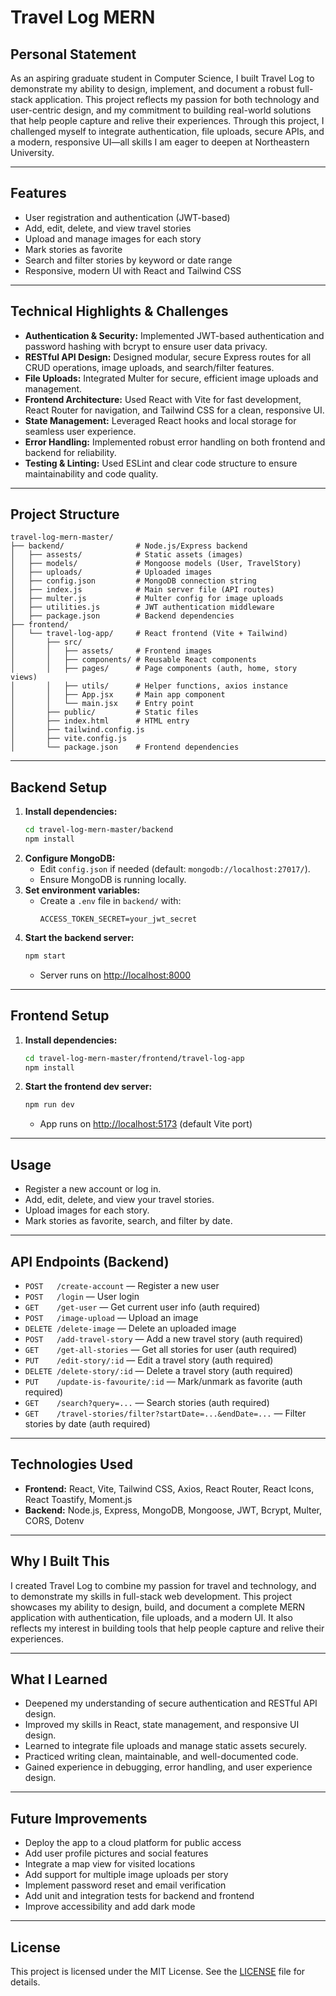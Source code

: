 # Travel Log MERN

## Personal Statement

As an aspiring graduate student in Computer Science, I built Travel Log to demonstrate my ability to design, implement, and document a robust full-stack application. This project reflects my passion for both technology and user-centric design, and my commitment to building real-world solutions that help people capture and relive their experiences. Through this project, I challenged myself to integrate authentication, file uploads, secure APIs, and a modern, responsive UI—all skills I am eager to deepen at Northeastern University.

---

## Features

- User registration and authentication (JWT-based)
- Add, edit, delete, and view travel stories
- Upload and manage images for each story
- Mark stories as favorite
- Search and filter stories by keyword or date range
- Responsive, modern UI with React and Tailwind CSS

---

## Technical Highlights & Challenges

- **Authentication & Security:** Implemented JWT-based authentication and password hashing with bcrypt to ensure user data privacy.
- **RESTful API Design:** Designed modular, secure Express routes for all CRUD operations, image uploads, and search/filter features.
- **File Uploads:** Integrated Multer for secure, efficient image uploads and management.
- **Frontend Architecture:** Used React with Vite for fast development, React Router for navigation, and Tailwind CSS for a clean, responsive UI.
- **State Management:** Leveraged React hooks and local storage for seamless user experience.
- **Error Handling:** Implemented robust error handling on both frontend and backend for reliability.
- **Testing & Linting:** Used ESLint and clear code structure to ensure maintainability and code quality.

---

## Project Structure

```
travel-log-mern-master/
├── backend/                # Node.js/Express backend
│   ├── assests/            # Static assets (images)
│   ├── models/             # Mongoose models (User, TravelStory)
│   ├── uploads/            # Uploaded images
│   ├── config.json         # MongoDB connection string
│   ├── index.js            # Main server file (API routes)
│   ├── multer.js           # Multer config for image uploads
│   ├── utilities.js        # JWT authentication middleware
│   ├── package.json        # Backend dependencies
├── frontend/
│   └── travel-log-app/     # React frontend (Vite + Tailwind)
│       ├── src/
│       │   ├── assets/     # Frontend images
│       │   ├── components/ # Reusable React components
│       │   ├── pages/      # Page components (auth, home, story views)
│       │   ├── utils/      # Helper functions, axios instance
│       │   ├── App.jsx     # Main app component
│       │   └── main.jsx    # Entry point
│       ├── public/         # Static files
│       ├── index.html      # HTML entry
│       ├── tailwind.config.js
│       ├── vite.config.js
│       └── package.json    # Frontend dependencies
```

---

## Backend Setup

1. **Install dependencies:**
   ```bash
   cd travel-log-mern-master/backend
   npm install
   ```
2. **Configure MongoDB:**
   - Edit `config.json` if needed (default: `mongodb://localhost:27017/`).
   - Ensure MongoDB is running locally.
3. **Set environment variables:**
   - Create a `.env` file in `backend/` with:
     ```
     ACCESS_TOKEN_SECRET=your_jwt_secret
     ```
4. **Start the backend server:**
   ```bash
   npm start
   ```
   - Server runs on [http://localhost:8000](http://localhost:8000)

---

## Frontend Setup

1. **Install dependencies:**
   ```bash
   cd travel-log-mern-master/frontend/travel-log-app
   npm install
   ```
2. **Start the frontend dev server:**
   ```bash
   npm run dev
   ```
   - App runs on [http://localhost:5173](http://localhost:5173) (default Vite port)

---

## Usage

- Register a new account or log in.
- Add, edit, delete, and view your travel stories.
- Upload images for each story.
- Mark stories as favorite, search, and filter by date.

---

## API Endpoints (Backend)

- `POST   /create-account` — Register a new user
- `POST   /login` — User login
- `GET    /get-user` — Get current user info (auth required)
- `POST   /image-upload` — Upload an image
- `DELETE /delete-image` — Delete an uploaded image
- `POST   /add-travel-story` — Add a new travel story (auth required)
- `GET    /get-all-stories` — Get all stories for user (auth required)
- `PUT    /edit-story/:id` — Edit a travel story (auth required)
- `DELETE /delete-story/:id` — Delete a travel story (auth required)
- `PUT    /update-is-favourite/:id` — Mark/unmark as favorite (auth required)
- `GET    /search?query=...` — Search stories (auth required)
- `GET    /travel-stories/filter?startDate=...&endDate=...` — Filter stories by date (auth required)

---

## Technologies Used

- **Frontend:** React, Vite, Tailwind CSS, Axios, React Router, React Icons, React Toastify, Moment.js
- **Backend:** Node.js, Express, MongoDB, Mongoose, JWT, Bcrypt, Multer, CORS, Dotenv

---

## Why I Built This

I created Travel Log to combine my passion for travel and technology, and to demonstrate my skills in full-stack web development. This project showcases my ability to design, build, and document a complete MERN application with authentication, file uploads, and a modern UI. It also reflects my interest in building tools that help people capture and relive their experiences.

---

## What I Learned

- Deepened my understanding of secure authentication and RESTful API design.
- Improved my skills in React, state management, and responsive UI design.
- Learned to integrate file uploads and manage static assets securely.
- Practiced writing clean, maintainable, and well-documented code.
- Gained experience in debugging, error handling, and user experience design.

---

## Future Improvements

- Deploy the app to a cloud platform for public access
- Add user profile pictures and social features
- Integrate a map view for visited locations
- Add support for multiple image uploads per story
- Implement password reset and email verification
- Add unit and integration tests for backend and frontend
- Improve accessibility and add dark mode

---

## License

This project is licensed under the MIT License. See the [LICENSE](./LICENSE) file for details.
